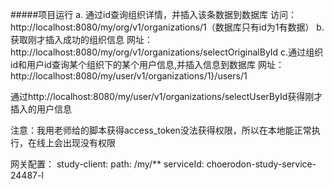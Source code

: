 #####项目运行
a. 通过id查询组织详情，并插入该条数据到数据库
访问：http://localhost:8080/my/org/v1/organizations/1（数据库只有id为1有数据）
b.获取刚才插入成功的组织信息
网址：http://localhost:8080/my/org/v1/organizations/selectOriginalById
c.通过组织id和用户id查询某个组织下的某个用户信息,并插入信息到数据库
网址：http://localhost:8080/my/user/v1/organizations/1}/users/1

通过http://localhost:8080/my/user/v1/organizations/selectUserById获得刚才插入的用户信息


注意：我用老师给的脚本获得access_token没法获得权限，所以在本地能正常执行，在线上会出现没有权限

网关配置：
    study-client:
      path: /my/**
      serviceId: choerodon-study-service-24487-l
